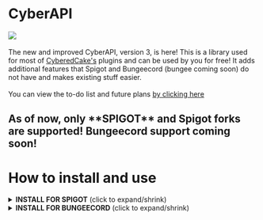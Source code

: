 # CyberAPI
[![](https://jitpack.io/v/CyberedCake/CyberAPI.svg)](https://jitpack.io/#CyberedCake/CyberAPI)
<br> <br>
The new and improved CyberAPI, version 3, is here! This is a library used for most of [CyberedCake's](https://github.com/CyberedCake) plugins and can be used by you for free! It adds additional features that Spigot and Bungeecord (bungee coming soon) do not have and makes existing stuff easier.
<br> <br>
You can view the to-do list and future plans [by clicking here](https://github.com/CyberedCake/CyberAPI/projects/1)

## As of now, only \*\*SPIGOT\*\* and Spigot forks are supported! Bungeecord support coming soon!

# How to install and use

<details>
  <summary><b>INSTALL FOR SPIGOT</b> (click to expand/shrink)</summary>

## Installation - Spigot
### (It is recommended that you use [PaperSpigot](https://papermc.io/) instead of Spigot, but Spigot is still supported and PaperSpigot works on the 'spigot' portion of the library!)
    
<details>
  <summary><b>INSTALL WITH GRADLE [RECOMMENDED]</b> (click to expand/shrink)</summary>

--------------------------------------------------------------------------------------------------------------
Step 1) Include the below code in your build.gradle "repositories" section.
```gradle
	repositories {
		maven { url 'https://jitpack.io' }
	}
```

Step 2) Include the below code in your build.gradle "dependencies" and replace "LATEST" with the latest version that you see here: [![](https://jitpack.io/v/CyberedCake/CyberAPI.svg)](https://jitpack.io/#CyberedCake/CyberAPI) <br>
Step 2) <b>NOTE: You must keep the "v" at the beginning of the version number!</b>
```gradle
	dependencies {
	        implementation 'com.github.CyberedCake.CyberAPI:spigot:vLATEST'
	}
```

Step 3) Reload your gradle project and follow the usage instructions below.

--------------------------------------------------------------------------------------------------------------
</details>
    
<details>
  <summary><b>INSTALL WITH MAVEN</b> (click to expand/shrink)</summary>

--------------------------------------------------------------------------------------------------------------
Step 1) Include the below code in your pom.xml "repositories" section.
```xml
    <repositories>
    	<repository>
            <id>jitpack.io</id>
            <url>https://jitpack.io</url>
	 </repository>
    </repositories>
```

Step 2) Include the below code in your pom.xml as a "dependency" and replace "LATEST" with the latest version that you see here: [![](https://jitpack.io/v/CyberedCake/CyberAPI.svg)](https://jitpack.io/#CyberedCake/CyberAPI) <br>
Step 2) <b>NOTE: You must keep the "v" at the beginning of the version number!</b>
```xml
    <dependencies>
    	<dependency>
            <groupId>com.github.CyberedCake.CyberAPI</groupId>
            <artifactId>spigot</artifactId>
            <version>vLATEST</version>
	 </dependency>
    </dependencies>
```

Step 3) Reload your maven project and follow the usage instructions below.

--------------------------------------------------------------------------------------------------------------
</details>

## How to use - Spigot
To use CyberAPI, write this in your main onEnable method:

```java
import net.cybercake.cyberapi.CyberAPI;
import net.cybercake.cyberapi.settings.Settings;

public class MainClass extends CyberAPI { // you must extend CyberAPI instead of JavaPlugin

    @Override
    public void onEnable() {
        startCyberAPI( // this method will start CyberAPI and is **required** to be the first thing in your onEnable() method
                new Settings()
                        // put your settings here, usually in the form of .<setting>(<value>)
                        .build() // build once you have changed the settings you want
        );
        
        // now you have access to everything CyberAPI!
        // the official website for the javadocs will be coming soon, but it's not here yet!
        // have fun!
    }

}
```

</details>

<details>
  <summary><b>INSTALL FOR BUNGEECORD</b> (click to expand/shrink)</summary>

## Coming soon!
</details>
